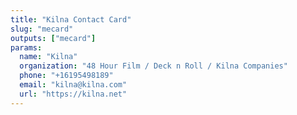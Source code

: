 ```yaml
---
title: "Kilna Contact Card"
slug: "mecard"
outputs: ["mecard"]
params:
  name: "Kilna"
  organization: "48 Hour Film / Deck n Roll / Kilna Companies"
  phone: "+16195498189"
  email: "kilna@kilna.com"
  url: "https://kilna.net"
---
```

